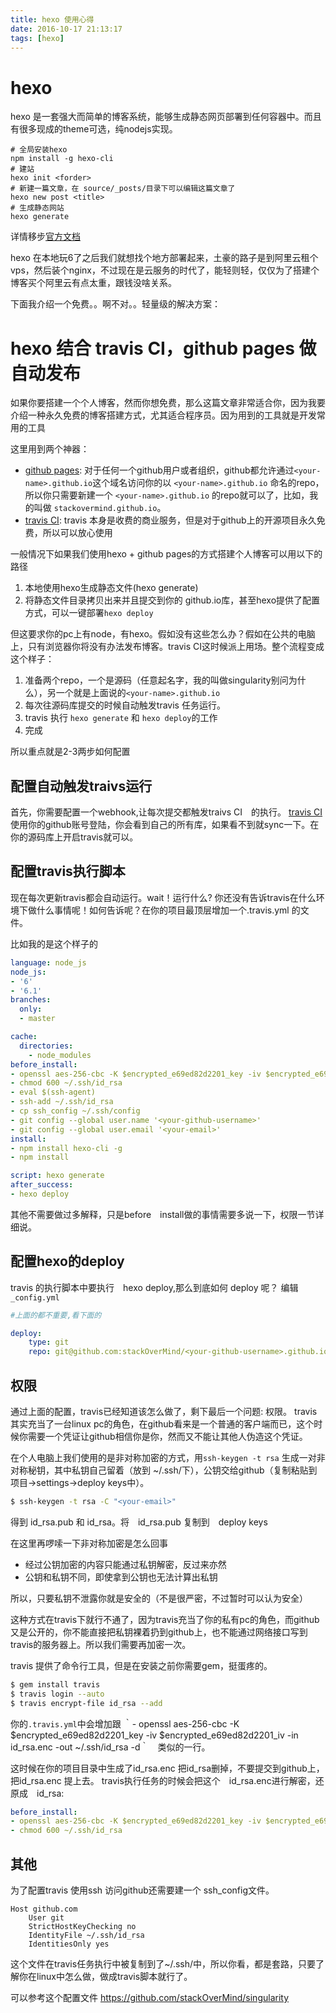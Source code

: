 ```yaml
---
title: hexo 使用心得
date: 2016-10-17 21:13:17
tags: [hexo]
---
```

# hexo

hexo 是一套强大而简单的博客系统，能够生成静态网页部署到任何容器中。而且有很多现成的theme可选，纯nodejs实现。

```
# 全局安装hexo
npm install -g hexo-cli 
# 建站
hexo init <forder>
# 新建一篇文章，在 source/_posts/目录下可以编辑这篇文章了
hexo new post <title>
# 生成静态网站
hexo generate
```
详情移步[官方文档](https://hexo.io/zh-cn/docs/)

hexo 在本地玩6了之后我们就想找个地方部署起来，土豪的路子是到阿里云租个vps，然后装个nginx，不过现在是云服务的时代了，能轻则轻，仅仅为了搭建个博客买个阿里云有点太重，跟钱没啥关系。

下面我介绍一个免费。。啊不对。。轻量级的解决方案：

# hexo 结合 travis CI，github pages 做自动发布
如果你要搭建一个个人博客，然而你想免费，那么这篇文章非常适合你，因为我要介绍一种永久免费的博客搭建方式，尤其适合程序员。因为用到的工具就是开发常用的工具

这里用到两个神器：

* [github pages](https://pages.github.com/): 对于任何一个github用户或者组织，github都允许通过`<your-name>.github.io`这个域名访问你的以 `<your-name>.github.io` 命名的repo，所以你只需要新建一个 `<your-name>.github.io` 的repo就可以了，比如，我的叫做 `stackovermind.github.io`。
* [travis CI](https://travis-ci.org/): travis 本身是收费的商业服务，但是对于github上的开源项目永久免费，所以可以放心使用

一般情况下如果我们使用hexo + github pages的方式搭建个人博客可以用以下的路径
1. 本地使用hexo生成静态文件(hexo generate)
2. 将静态文件目录拷贝出来并且提交到你的 github.io库，甚至hexo提供了配置方式，可以一键部署`hexo deploy`

但这要求你的pc上有node，有hexo。假如没有这些怎么办？假如在公共的电脑上，只有浏览器你将没有办法发布博客。travis CI这时候派上用场。整个流程变成这个样子：

1. 准备两个repo，一个是源码（任意起名字，我的叫做singularity别问为什么），另一个就是上面说的`<your-name>.github.io`
2. 每次往源码库提交的时候自动触发travis 任务运行。
3. travis 执行 `hexo generate` 和  `hexo deploy`的工作
4. 完成

所以重点就是2-3两步如何配置

## 配置自动触发traivs运行
首先，你需要配置一个webhook,让每次提交都触发traivs CI　的执行。
[travis CI](https://travis-ci.org/) 使用你的github账号登陆，你会看到自己的所有库，如果看不到就sync一下。在你的源码库上开启travis就可以。

## 配置travis执行脚本
现在每次更新travis都会自动运行。wait！运行什么? 你还没有告诉travis在什么环境下做什么事情呢！如何告诉呢？在你的项目最顶层增加一个.travis.yml 的文件。

比如我的是这个样子的

```yml
language: node_js
node_js:
- '6'
- '6.1'
branches:
  only:
  - master

cache:
  directories:
    - node_modules
before_install:
- openssl aes-256-cbc -K $encrypted_e69ed82d2201_key -iv $encrypted_e69ed82d2201_iv -in id_rsa.enc -out ~/.ssh/id_rsa -d
- chmod 600 ~/.ssh/id_rsa
- eval $(ssh-agent)
- ssh-add ~/.ssh/id_rsa
- cp ssh_config ~/.ssh/config
- git config --global user.name '<your-github-username>'
- git config --global user.email '<your-email>'
install:
- npm install hexo-cli -g
- npm install

script: hexo generate
after_success:
- hexo deploy
```
其他不需要做过多解释，只是before　install做的事情需要多说一下，权限一节详细说。

## 配置hexo的deploy
travis 的执行脚本中要执行　hexo deploy,那么到底如何 deploy 呢？
编辑`_config.yml`

```yml
#上面的都不重要,看下面的

deploy:
    type: git
    repo: git@github.com:stackOverMind/<your-github-username>.github.io.git
```

## 权限
通过上面的配置，travis已经知道该怎么做了，剩下最后一个问题: 权限。
travis其实充当了一台linux pc的角色，在github看来是一个普通的客户端而已，这个时候你需要一个凭证让github相信你是你，然而又不能让其他人伪造这个凭证。

在个人电脑上我们使用的是非对称加密的方式，用`ssh-keygen -t rsa` 生成一对非对称秘钥，其中私钥自己留着（放到 ~/.ssh/下），公钥交给github（复制粘贴到　项目->settings->deploy keys中）。

```sh
$ ssh-keygen -t rsa -C "<your-email>"
```
得到 id_rsa.pub 和 id_rsa。将　id_rsa.pub 复制到　deploy keys

在这里再啰嗦一下非对称加密是怎么回事

* 经过公钥加密的内容只能通过私钥解密，反过来亦然
* 公钥和私钥不同，即使拿到公钥也无法计算出私钥

所以，只要私钥不泄露你就是安全的（不是很严密，不过暂时可以认为安全）

这种方式在travis下就行不通了，因为travis充当了你的私有pc的角色，而github又是公开的，你不能直接把私钥裸着扔到github上，也不能通过网络接口写到travis的服务器上。所以我们需要再加密一次。

travis 提供了命令行工具，但是在安装之前你需要gem，挺蛋疼的。


```sh
$ gem install travis
$ travis login --auto
$ travis encrypt-file id_rsa --add
```
你的`.travis.yml`中会增加跟
｀- openssl aes-256-cbc -K $encrypted_e69ed82d2201_key -iv $encrypted_e69ed82d2201_iv -in id_rsa.enc -out ~/.ssh/id_rsa -d｀　类似的一行。

这时候在你的项目目录中生成了id_rsa.enc 把id_rsa删掉，不要提交到github上，把id_rsa.enc 提上去。
travis执行任务的时候会把这个　id_rsa.enc进行解密，还原成　id_rsa:
```yml
before_install:
- openssl aes-256-cbc -K $encrypted_e69ed82d2201_key -iv $encrypted_e69ed82d2201_iv -in id_rsa.enc -out ~/.ssh/id_rsa -d
- chmod 600 ~/.ssh/id_rsa
```


## 其他

为了配置travis 使用ssh 访问github还需要建一个 ssh_config文件。
```
Host github.com
    User git
    StrictHostKeyChecking no
    IdentityFile ~/.ssh/id_rsa
    IdentitiesOnly yes
```

这个文件在travis任务执行中被复制到了~/.ssh/中，所以你看，都是套路，只要了解你在linux中怎么做，做成travis脚本就行了。

可以参考这个配置文件
https://github.com/stackOverMind/singularity





